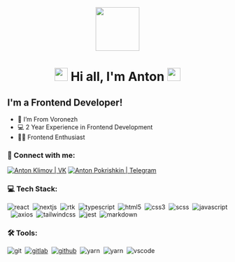 <div align='center'>
  <img src="https://media.giphy.com/media/M9gbBd9nbDrOTu1Mqx/giphy.gif" width="100"/>
  <h1>
    <img src="https://media.giphy.com/media/hvRJCLFzcasrR4ia7z/giphy.gif" width="30px"/>
     Hi all, I'm Anton
    <img src="https://media.giphy.com/media/hvRJCLFzcasrR4ia7z/giphy.gif" width="30px"/>
  </h1>
</div>



 ## I'm a Frontend Developer!

- 📍 I’m From Voronezh
- 💻 2 Year Experience in Frontend Development
- 👨‍💻 Frontend Enthusiast

### 🤝 Connect with me:

[<img alt="Anton Klimov | VK" src="https://img.shields.io/badge/vk-4680C2.svg?&style=for-the-badge&logo=vk&logoColor=white" />][vk]
[<img alt="Anton Pokrishkin | Telegram" src="https://img.shields.io/badge/telegram-2ca5e0.svg?style=for-the-badge&logo=telegram&logoColor=fff" />][telegram]
[][email]


### 💻 Tech Stack:

<img alt="react" src="https://img.shields.io/badge/react-61DAFB.svg?&style=for-the-badge&logo=react&logoColor=fff" />&nbsp;
<img alt="nextjs" src="https://img.shields.io/badge/Next-black?style=for-the-badge&logo=next.js&logoColor=white" />&nbsp;
<img alt="rtk" src="https://img.shields.io/badge/rtk-593d88.svg?style=for-the-badge&logo=redux&logoColor=fff" />&nbsp;
<img alt="typescript" src="https://img.shields.io/badge/typescript-007ACC.svg?&style=for-the-badge&logo=typescript&logoColor=fff" />&nbsp;
<img alt="html5" src="https://img.shields.io/badge/html-E34F26.svg?&style=for-the-badge&logo=html5&logoColor=fff" />&nbsp;
<img alt="css3" src="https://img.shields.io/badge/css-1572B6.svg?&style=for-the-badge&logo=css3&logoColor=fff" />&nbsp;
<img alt="scss" src="https://img.shields.io/badge/sass-CF649A.svg?&style=for-the-badge&logo=sass&logoColor=fff" />&nbsp;
<img alt="javascript" src="https://img.shields.io/badge/javascript-F7DF1E.svg?&style=for-the-badge&logo=javascript&logoColor=fff" />&nbsp;
<img alt="axios" src="https://img.shields.io/badge/axios-5a29e4.svg?style=for-the-badge&logo=axios&logoColor=fff" />&nbsp;
<img alt="tailwindcss" src="https://img.shields.io/badge/tailwindcss-%2338B2AC.svg?style=for-the-badge&logo=tailwind-css&logoColor=white" />&nbsp;
<img alt="jest" src="https://img.shields.io/badge/jest-ac5561.svg?style=for-the-badge&logo=jest&logoColor=fff" />&nbsp;
<img alt="markdown" src="https://img.shields.io/badge/markdown-000.svg?&style=for-the-badge&logo=markdown&logoColor=fff" />&nbsp;

### 🛠 Tools:

<img alt="git" src="https://img.shields.io/badge/git-F05033.svg?&style=for-the-badge&logo=git&logoColor=fff" />&nbsp;
[<img alt="gitlab" src="https://img.shields.io/badge/gitlab-fc6d25.svg?style=for-the-badge&logo=gitlab&logoColor=fff" />][gitlab]&nbsp;
[<img alt="github" src="https://img.shields.io/badge/github-000.svg?&style=for-the-badge&logo=github&logoColor=fff" />][github]&nbsp;
<img alt="yarn" src="https://img.shields.io/badge/yarn-%232C8EBB.svg?style=for-the-badge&logo=yarn&logoColor=white" />&nbsp;
<img alt="yarn" src="https://img.shields.io/badge/pnpm-%234a4a4a.svg?style=for-the-badge&logo=pnpm&logoColor=f69220" />&nbsp;
<img alt="vscode" src="https://img.shields.io/badge/vscode-007ACC.svg?&style=for-the-badge&logo=visual-studio-code&logoColor=fff" />&nbsp;




[vk]: https://vk.com/happen_gaggen
[telegram]: https://t.me/volchugovap
[email]: https://toni.volchugov2@gmail.com
[gitlab]:https://gitlab.evkid.ru/volchugovap
[github]:https://github.com/volchugovap
